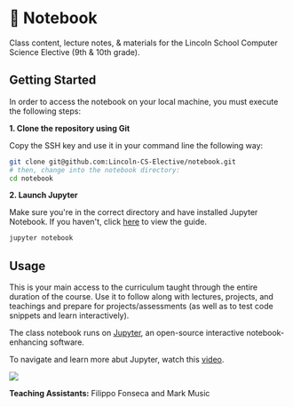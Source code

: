 # 📙 Notebook

Class content, lecture notes, & materials for the Lincoln School Computer Science Elective (9th & 10th grade).

## Getting Started

In order to access the notebook on your local machine, you must execute the following steps:

**1. Clone the repository using Git**

Copy the SSH key and use it in your command line the following way:

```bash
git clone git@github.com:Lincoln-CS-Elective/notebook.git
# then, change into the notebook directory:
cd notebook
```

**2. Launch Jupyter**

Make sure you're in the correct directory and have installed Jupyter Notebook. If you haven't, click [here](https://github.com/Lincoln-CS-Elective/notebook/blob/main/docs/CONDA.md) to view the guide.

```bash
jupyter notebook
```

## Usage

This is your main access to the curriculum taught through the entire duration of the course. Use it to follow along with lectures, projects, and teachings and prepare for projects/assessments (as well as to test code snippets and learn interactively).

The class notebook runs on [Jupyter](https://jupyter.org/), an open-source interactive notebook-enhancing software.

To navigate and learn more abut Jupyter, watch this [video](https://www.youtube.com/watch?v=jZ952vChhuI&ab_channel=MichaelFudge).

[![](https://i.ytimg.com/an_webp/HW29067qVWk/mqdefault_6s.webp?du=3000&sqp=COn-z_4F&rs=AOn4CLChfCaIyq7YYYualR6WqpbDKgniTw)](https://www.youtube.com/watch?v=jZ952vChhuI&ab_channel=MichaelFudgeQ "")




**Teaching Assistants:** Filippo Fonseca and Mark Music
